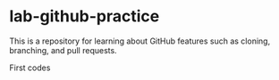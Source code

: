 # lab-github-practice
This is a repository for learning about GitHub features such as cloning, branching, and pull requests.

First codes
